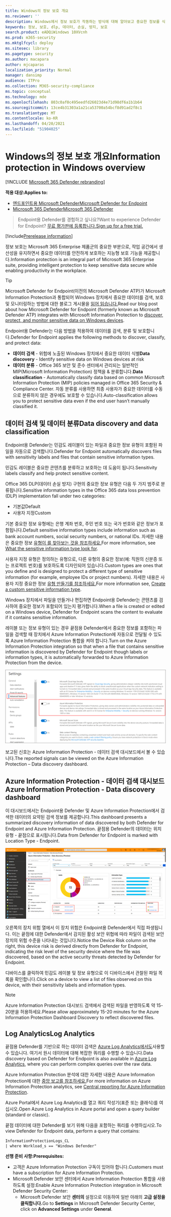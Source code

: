```yaml
---
title: Windows의 정보 보호 개요
ms.reviewer: ''
description: Windows에서 정보 보호가 작동하는 방식에 대해 알아보고 중요한 정보를 식별하고 보호합니다.
keywords: 정보, 보호, dlp, 데이터, 손실, 방지, 보호
search.product: eADQiWindows 10XVcnh
ms.prod: m365-security
ms.mktglfcycl: deploy
ms.sitesec: library
ms.pagetype: security
ms.author: macapara
author: mjcaparas
localization_priority: Normal
manager: dansimp
audience: ITPro
ms.collection: M365-security-compliance
ms.topic: conceptual
ms.technology: mde
ms.openlocfilehash: 803c0af0c495eedfd26023d4e71d98df6a1b1b64
ms.sourcegitcommit: 13ce4b31303a1a21ca53700a54bcf8d91ad2f8c1
ms.translationtype: MT
ms.contentlocale: ko-KR
ms.lasthandoff: 04/20/2021
ms.locfileid: "51904025"
---
```

# <a name="information-protection-in-windows-overview"></a><span data-ttu-id="c04c8-104">Windows의 정보 보호 개요</span><span class="sxs-lookup"><span data-stu-id="c04c8-104">Information protection in Windows overview</span></span>

[!INCLUDE [Microsoft 365 Defender rebranding](../../includes/microsoft-defender.md)]

<span data-ttu-id="c04c8-105">**적용 대상:**</span><span class="sxs-lookup"><span data-stu-id="c04c8-105">**Applies to:**</span></span>

- [<span data-ttu-id="c04c8-106">엔드포인트용 Microsoft Defender</span><span class="sxs-lookup"><span data-stu-id="c04c8-106">Microsoft Defender for Endpoint</span></span>](https://go.microsoft.com/fwlink/p/?linkid=2154037)
- [<span data-ttu-id="c04c8-107">Microsoft 365 Defender</span><span class="sxs-lookup"><span data-stu-id="c04c8-107">Microsoft 365 Defender</span></span>](https://go.microsoft.com/fwlink/?linkid=2118804)

> <span data-ttu-id="c04c8-108">Endpoint용 Defender를 경험하고 싶나요?</span><span class="sxs-lookup"><span data-stu-id="c04c8-108">Want to experience Defender for Endpoint?</span></span> [<span data-ttu-id="c04c8-109">무료 평가판에 등록합니다.</span><span class="sxs-lookup"><span data-stu-id="c04c8-109">Sign up for a free trial.</span></span>](https://www.microsoft.com/microsoft-365/windows/microsoft-defender-atp?ocid=docs-wdatp-exposedapis-abovefoldlink) 


[!include[Prerelease information](../../includes/prerelease.md)]

<span data-ttu-id="c04c8-110">정보 보호는 Microsoft 365 Enterprise 제품군의 중요한 부분으로, 작업 공간에서 생산성을 유지하면서 중요한 데이터를 안전하게 보호하는 지능형 보호 기능을 제공합니다.</span><span class="sxs-lookup"><span data-stu-id="c04c8-110">Information protection is an integral part of Microsoft 365 Enterprise suite, providing intelligent protection to keep sensitive data secure while enabling productivity in the workplace.</span></span>


>[!TIP]
> <span data-ttu-id="c04c8-111">Microsoft Defender for Endpoint(이전의 Microsoft Defender ATP)가 Microsoft Information Protection과 통합되어 Windows 장치에서 중요한 데이터를 검색, 보호 및 모니터링하는 방법에 대한 블로그 게시물을 [읽어 읽습니다.](https://cloudblogs.microsoft.com/microsoftsecure/2019/01/17/windows-defender-atp-integrates-with-microsoft-information-protection-to-discover-protect-and-monitor-sensitive-data-on-windows-devices/)</span><span class="sxs-lookup"><span data-stu-id="c04c8-111">Read our blog post about how Microsoft Defender for Endpoint (formerly known as Microsoft Defender ATP) integrates with Microsoft Information Protection to [discover, protect, and monitor sensitive data on Windows devices](https://cloudblogs.microsoft.com/microsoftsecure/2019/01/17/windows-defender-atp-integrates-with-microsoft-information-protection-to-discover-protect-and-monitor-sensitive-data-on-windows-devices/).</span></span>

<span data-ttu-id="c04c8-112">Endpoint용 Defender는 다음 방법을 적용하여 데이터를 검색, 분류 및 보호합니다.</span><span class="sxs-lookup"><span data-stu-id="c04c8-112">Defender for Endpoint applies the following methods to discover, classify, and protect data:</span></span>

- <span data-ttu-id="c04c8-113">**데이터 검색** - 위험에 노출된 Windows 장치에서 중요한 데이터 식별</span><span class="sxs-lookup"><span data-stu-id="c04c8-113">**Data discovery** - Identify sensitive data on Windows devices at risk</span></span>
- <span data-ttu-id="c04c8-114">**데이터 분류** - Office 365 보안 및 준수 센터에서 관리되는 일반적인 MIP(Microsoft Information Protection) 정책을 & 분류합니다.</span><span class="sxs-lookup"><span data-stu-id="c04c8-114">**Data classification** - Automatically classify data based on common Microsoft Information Protection (MIP) policies managed in Office 365 Security & Compliance Center.</span></span> <span data-ttu-id="c04c8-115">자동 분류를 사용하면 최종 사용자가 중요한 데이터를 수동으로 분류하지 않은 경우에도 보호할 수 있습니다.</span><span class="sxs-lookup"><span data-stu-id="c04c8-115">Auto-classification allows you to protect sensitive data even if the end user hasn’t manually classified it.</span></span>


## <a name="data-discovery-and-data-classification"></a><span data-ttu-id="c04c8-116">데이터 검색 및 데이터 분류</span><span class="sxs-lookup"><span data-stu-id="c04c8-116">Data discovery and data classification</span></span>

<span data-ttu-id="c04c8-117">Endpoint용 Defender는 민감도 레이블이 있는 파일과 중요한 정보 유형이 포함된 파일을 자동으로 검색합니다.</span><span class="sxs-lookup"><span data-stu-id="c04c8-117">Defender for Endpoint automatically discovers files with sensitivity labels and files that contain sensitive information types.</span></span>

<span data-ttu-id="c04c8-118">민감도 레이블은 중요한 콘텐츠를 분류하고 보호하는 데 도움이 됩니다.</span><span class="sxs-lookup"><span data-stu-id="c04c8-118">Sensitivity labels classify and help protect sensitive content.</span></span>

<span data-ttu-id="c04c8-119">Office 365 DLP(데이터 손실 방지) 구현의 중요한 정보 유형은 다음 두 가지 범주로 분류됩니다.</span><span class="sxs-lookup"><span data-stu-id="c04c8-119">Sensitive information types in the Office 365 data loss prevention (DLP) implementation fall under two categories:</span></span>

- <span data-ttu-id="c04c8-120">기본값</span><span class="sxs-lookup"><span data-stu-id="c04c8-120">Default</span></span>
- <span data-ttu-id="c04c8-121">사용자 지정</span><span class="sxs-lookup"><span data-stu-id="c04c8-121">Custom</span></span>

<span data-ttu-id="c04c8-122">기본 중요한 정보 유형에는 은행 계좌 번호, 주민 번호 또는 국가 번호와 같은 정보가 포함됩니다.</span><span class="sxs-lookup"><span data-stu-id="c04c8-122">Default sensitive information types include information such as bank account numbers, social security numbers, or national IDs.</span></span> <span data-ttu-id="c04c8-123">자세한 내용은 중요한 정보 [유형이 를 찾아보는 것을 참조하세요.](https://docs.microsoft.com/office365/securitycompliance/what-the-sensitive-information-types-look-for)</span><span class="sxs-lookup"><span data-stu-id="c04c8-123">For more information, see [What the sensitive information type look for](https://docs.microsoft.com/office365/securitycompliance/what-the-sensitive-information-types-look-for).</span></span>

<span data-ttu-id="c04c8-124">사용자 지정 유형은 정의하는 유형으로, 다른 유형의 중요한 정보(예: 직원의 신분증 또는 프로젝트 번호)를 보호하도록 디자인되어 있습니다.</span><span class="sxs-lookup"><span data-stu-id="c04c8-124">Custom types are ones that you define and is designed to protect a different type of sensitive information (for example, employee IDs or project numbers).</span></span> <span data-ttu-id="c04c8-125">자세한 내용은 사용자 지정 중요한 정보 [유형 만들기를 참조하세요.](https://docs.microsoft.com/office365/securitycompliance/create-a-custom-sensitive-information-type)</span><span class="sxs-lookup"><span data-stu-id="c04c8-125">For more information see, [Create a custom sensitive information type](https://docs.microsoft.com/office365/securitycompliance/create-a-custom-sensitive-information-type).</span></span>

<span data-ttu-id="c04c8-126">Windows 장치에서 파일을 만들거나 편집하면 Endpoint용 Defender는 콘텐츠를 검사하여 중요한 정보가 포함되어 있는지 평가합니다.</span><span class="sxs-lookup"><span data-stu-id="c04c8-126">When a file is created or edited on a  Windows device, Defender for Endpoint scans the content to evaluate if it contains sensitive information.</span></span>

<span data-ttu-id="c04c8-127">레이블 또는 정보 유형이 있는 경우 끝점용 Defender에서 중요한 정보를 포함하는 파일을 검색할 때 장치에서 Azure Information Protection에 자동으로 전달될 수 있도록 Azure Information Protection 통합을 켜야 합니다.</span><span class="sxs-lookup"><span data-stu-id="c04c8-127">Turn on the Azure Information Protection integration so that when a file that contains sensitive information is discovered by Defender for Endpoint though labels or information types, it is automatically forwarded to Azure Information Protection from the device.</span></span>

![Azure Information Protection이 있는 설정 페이지의 이미지](images/atp-settings-aip.png)

<span data-ttu-id="c04c8-129">보고된 신호는 Azure Information Protection - 데이터 검색 대시보드에서 볼 수 있습니다.</span><span class="sxs-lookup"><span data-stu-id="c04c8-129">The reported signals can be viewed on the Azure Information Protection – Data discovery dashboard.</span></span>

## <a name="azure-information-protection---data-discovery-dashboard"></a><span data-ttu-id="c04c8-130">Azure Information Protection - 데이터 검색 대시보드</span><span class="sxs-lookup"><span data-stu-id="c04c8-130">Azure Information Protection - Data discovery dashboard</span></span>

<span data-ttu-id="c04c8-131">이 대시보드에서는 Endpoint용 Defender 및 Azure Information Protection에서 검색한 데이터의 요약된 검색 정보를 제공합니다.</span><span class="sxs-lookup"><span data-stu-id="c04c8-131">This dashboard presents a summarized discovery information of data discovered by both Defender for Endpoint and Azure Information Protection.</span></span> <span data-ttu-id="c04c8-132">끝점용 Defender의 데이터는 위치 유형 - 끝점으로 표시됩니다.</span><span class="sxs-lookup"><span data-stu-id="c04c8-132">Data from Defender for Endpoint is marked with Location Type - Endpoint.</span></span>

![Azure Information Protection의 이미지 - 데이터 검색](images/azure-data-discovery.png)

<span data-ttu-id="c04c8-134">오른쪽의 장치 위험 열에서 이 장치 위험은 Endpoint용 Defender에서 직접 파생됩니다. 이는 끝점에 대한 Defender에서 감지된 활성 보안 위협에 따라 파일이 검색된 보안 장치의 위험 수준을 나타내는 것입니다.</span><span class="sxs-lookup"><span data-stu-id="c04c8-134">Notice the Device Risk column on the right, this device risk is derived directly from Defender for Endpoint, indicating the risk level of the security device where the file was discovered, based on the active security threats detected by Defender for Endpoint.</span></span>

<span data-ttu-id="c04c8-135">디바이스를 클릭하여 민감도 레이블 및 정보 유형으로 이 디바이스에서 관찰된 파일 목록을 확인합니다.</span><span class="sxs-lookup"><span data-stu-id="c04c8-135">Click on a device to view a list of files observed on this device, with their sensitivity labels and information types.</span></span>

>[!NOTE]
><span data-ttu-id="c04c8-136">Azure Information Protection 대시보드 검색에서 검색된 파일을 반영하도록 약 15-20분을 허용하세요.</span><span class="sxs-lookup"><span data-stu-id="c04c8-136">Please allow approximately 15-20 minutes for the Azure Information Protection Dashboard Discovery to reflect discovered files.</span></span>

## <a name="log-analytics"></a><span data-ttu-id="c04c8-137">Log Analytics</span><span class="sxs-lookup"><span data-stu-id="c04c8-137">Log Analytics</span></span>

<span data-ttu-id="c04c8-138">끝점용 Defender를 기반으로 하는 데이터 검색은 [Azure Log Analytics에서도](https://docs.microsoft.com/azure/log-analytics/log-analytics-overview)사용할 수 있습니다. 여기서 원시 데이터에 대해 복잡한 쿼리를 수행할 수 있습니다.</span><span class="sxs-lookup"><span data-stu-id="c04c8-138">Data discovery based on Defender for Endpoint is also available in [Azure Log Analytics](https://docs.microsoft.com/azure/log-analytics/log-analytics-overview), where you can perform complex queries over the raw data.</span></span>

<span data-ttu-id="c04c8-139">Azure Information Protection 분석에 대한 자세한 내용은 Azure Information Protection에 대한 [중앙 보고를 참조하세요.](https://docs.microsoft.com/azure/information-protection/reports-aip)</span><span class="sxs-lookup"><span data-stu-id="c04c8-139">For more information on Azure Information Protection analytics, see [Central reporting for Azure Information Protection](https://docs.microsoft.com/azure/information-protection/reports-aip).</span></span>

<span data-ttu-id="c04c8-140">Azure Portal에서 Azure Log Analytics를 열고 쿼리 작성기(표준 또는 클래식)를 여십시오.</span><span class="sxs-lookup"><span data-stu-id="c04c8-140">Open Azure Log Analytics in Azure portal and open a query builder (standard or classic).</span></span>

<span data-ttu-id="c04c8-141">끝점 데이터에 대한 Defender를 보기 위해 다음을 포함하는 쿼리를 수행하십시오.</span><span class="sxs-lookup"><span data-stu-id="c04c8-141">To view Defender for Endpoint data, perform a query that contains:</span></span>

```
InformationProtectionLogs_CL
| where Workload_s == "Windows Defender"
```

<span data-ttu-id="c04c8-142">**선행 준비 사항:**</span><span class="sxs-lookup"><span data-stu-id="c04c8-142">**Prerequisites:**</span></span>

- <span data-ttu-id="c04c8-143">고객은 Azure Information Protection 구독이 있어야 합니다.</span><span class="sxs-lookup"><span data-stu-id="c04c8-143">Customers must have a subscription for Azure Information Protection.</span></span>
- <span data-ttu-id="c04c8-144">Microsoft Defender 보안 센터에서 Azure Information Protection 통합을 사용하도록 설정:</span><span class="sxs-lookup"><span data-stu-id="c04c8-144">Enable Azure Information Protection integration in Microsoft Defender Security Center:</span></span>
    - <span data-ttu-id="c04c8-145">Microsoft Defender 보안 **센터의** 설정으로 이동하여 일반 아래의 **고급 설정을** **클릭합니다.**</span><span class="sxs-lookup"><span data-stu-id="c04c8-145">Go to **Settings** in Microsoft Defender Security Center, click on **Advanced Settings** under **General**.</span></span>



